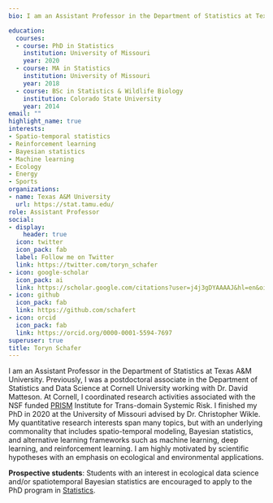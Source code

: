 ```yaml
---
bio: I am an Assistant Professor in the Department of Statistics at Texas A&M University.

education:
  courses:
  - course: PhD in Statistics
    institution: University of Missouri
    year: 2020
  - course: MA in Statistics 
    institution: University of Missouri
    year: 2018
  - course: BSc in Statistics & Wildlife Biology
    institution: Colorado State University
    year: 2014
email: ""
highlight_name: true
interests:
- Spatio-temporal statistics
- Reinforcement learning
- Bayesian statistics
- Machine learning
- Ecology
- Energy
- Sports
organizations:
- name: Texas A&M University
  url: https://stat.tamu.edu/
role: Assistant Professor
social:
- display:
    header: true
  icon: twitter
  icon_pack: fab
  label: Follow me on Twitter
  link: https://twitter.com/toryn_schafer
- icon: google-scholar
  icon_pack: ai
  link: https://scholar.google.com/citations?user=j4j3gDYAAAAJ&hl=en&oi=ao
- icon: github
  icon_pack: fab
  link: https://github.com/schafert
- icon: orcid
  icon_pack: fab
  link: https://orcid.org/0000-0001-5594-7697
superuser: true
title: Toryn Schafer
---
```


I am an Assistant Professor in the Department of Statistics at Texas A&M University. Previously, I was a postdoctoral associate in the Department of Statistics and Data Science at Cornell University working with Dr. David Matteson. At Cornell, I coordinated research activities associated with the NSF funded [PRISM](https://sites.google.com/view/prism-prj/home) Institute for Trans-domain Systemic Risk. I finished my PhD in 2020 at the University of Missouri advised by Dr. Christopher Wikle. My quantitative research interests span many topics, but with an underlying commonality that includes spatio-temporal modeling, Bayesian statistics, and alternative learning frameworks such as machine learning, deep learning, and reinforcement learning. I am highly motivated by scientific hypotheses with an emphasis on ecological and environmental applications. 


**Prospective students**: Students with an interest in ecological data science and/or spatiotemporal Bayesian statistics are encouraged to apply to the PhD program in [Statistics](https://stat.tamu.edu/). 
